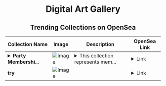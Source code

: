 <div align="center">

# Digital Art Gallery

## Trending Collections on OpenSea

| Collection Name                       | Image                                                                                     | Description                       | OpenSea Link                                                                                          |
|---------------------------------------|-------------------------------------------------------------------------------------------|-----------------------------------|--------------------------------------------------------------------------------------------------------|
| **<details><summary>Party Membershi...</summary>Party Memberships: NetToken</details>** | ![Image](https://i.seadn.io/s/raw/files/d927d3099257832e7e94bc703b32b1e5.png?w=500&auto=format?w=200&auto=format) | <details><summary>This collection represents mem...</summary>This collection represents memberships in the following Party: NetToken. Head to https://base.party.app/party/0x7b689eb8a54cfd1465045110f20da40b8cd37faf to view the Party's latest activity.</details> | <details><summary>Link</summary>[Party Memberships: NetToken](https://opensea.io/collection/party-memberships-nettoken-2)</details> |
| **try** | ![Image](https://i.seadn.io/s/raw/files/a1cd16dc18f19a09611eed17c670ffaa.jpg?w=500&auto=format?w=200&auto=format) |  | <details><summary>Link</summary>[try](https://opensea.io/collection/try-121)</details> |

</div>